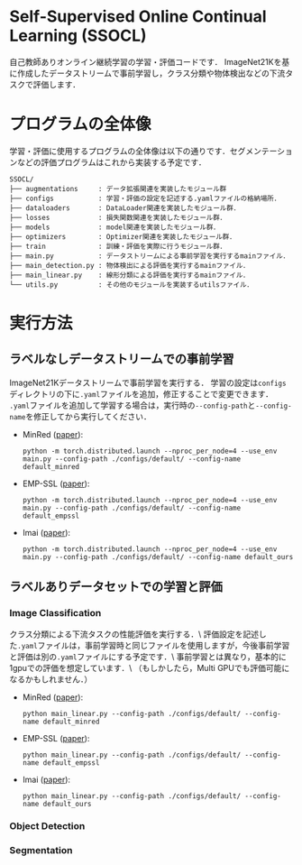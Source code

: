 # Self-Supervised Online Continual Learning (SSOCL)
自己教師ありオンライン継続学習の学習・評価コードです．
ImageNet21Kを基に作成したデータストリームで事前学習し，クラス分類や物体検出などの下流タスクで評価します．

# プログラムの全体像
学習・評価に使用するプログラムの全体像は以下の通りです．セグメンテーションなどの評価プログラムはこれから実装する予定です．
```
SSOCL/
├── augmentations     : データ拡張関連を実装したモジュール群
├── configs           : 学習・評価の設定を記述する.yamlファイルの格納場所．
├── dataloaders       : DataLoader関連を実装したモジュール群．
├── losses            : 損失関数関連を実装したモジュール群．
├── models            : model関連を実装したモジュール群．
├── optimizers        : Optimizer関連を実装したモジュール群．
├── train             : 訓練・評価を実際に行うモジュール群．
├── main.py           : データストリームによる事前学習を実行するmainファイル．
├── main_detection.py : 物体検出による評価を実行するmainファイル．
├── main_linear.py    : 線形分類による評価を実行するmainファイル．
└── utils.py          : その他のモジュールを実装するutilsファイル．
```


# 実行方法

## ラベルなしデータストリームでの事前学習

ImageNet21Kデータストリームで事前学習を実行する．
学習の設定は`configs`ディレクトリの下に`.yaml`ファイルを追加，修正することで変更できます．
`.yaml`ファイルを追加して学習する場合は，実行時の`--config-path`と`--config-name`を修正してから実行してください．

- MinRed ([paper](https://arxiv.org/pdf/2203.12710)):
    ```
    python -m torch.distributed.launch --nproc_per_node=4 --use_env main.py --config-path ./configs/default/ --config-name default_minred
    ```

- EMP-SSL ([paper](https://arxiv.org/pdf/2304.03977)):
    ```
    python -m torch.distributed.launch --nproc_per_node=4 --use_env main.py --config-path ./configs/default/ --config-name default_empssl
    ```

- Imai ([paper](https://openaccess.thecvf.com/content/ACCV2024/papers/Imai_Faster_convergence_and_Uncorrelated_gradients_in_Self-Supervised_Online_Continual_Learning_ACCV_2024_paper.pdf)):
    ```
    python -m torch.distributed.launch --nproc_per_node=4 --use_env main.py --config-path ./configs/default/ --config-name default_ours
    ```

## ラベルありデータセットでの学習と評価
### Image Classification
クラス分類による下流タスクの性能評価を実行する．\\
評価設定を記述した`.yaml`ファイルは，事前学習時と同じファイルを使用しますが，今後事前学習と評価は別の`.yaml`ファイルにする予定です．\\
事前学習とは異なり，基本的に1gpuでの評価を想定しています．\\
（もしかしたら，Multi GPUでも評価可能になるかもしれません．）

- MinRed ([paper](https://arxiv.org/pdf/2203.12710)):
    ```
    python main_linear.py --config-path ./configs/default/ --config-name default_minred
    ```

- EMP-SSL ([paper](https://arxiv.org/pdf/2304.03977)):
    ```
    python main_linear.py --config-path ./configs/default/ --config-name default_empssl
    ```

- Imai ([paper](https://openaccess.thecvf.com/content/ACCV2024/papers/Imai_Faster_convergence_and_Uncorrelated_gradients_in_Self-Supervised_Online_Continual_Learning_ACCV_2024_paper.pdf)):
    ```
    python main_linear.py --config-path ./configs/default/ --config-name default_ours
    ```


### Object Detection




### Segmentation


